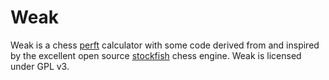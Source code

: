 # Weak #

Weak is a chess [perft][0] calculator with some code derived from and inspired by the excellent
open source [stockfish][1] chess engine. Weak is licensed under GPL v3.

[0]:http://chessprogramming.wikispaces.com/perft
[1]:http://www.stockfishchess.com/
[2]:http://chessprogramming.wikispaces.com/
